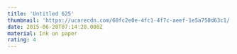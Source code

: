 ```yaml
---
title: 'Untitled 625'
thumbnail: 'https://ucarecdn.com/68fc2e0e-4fc1-4f7c-aeef-1e5a758d63c1/'
date: 2015-06-28T07:14:28.000Z
material: Ink on paper
rating: 4
---
```

